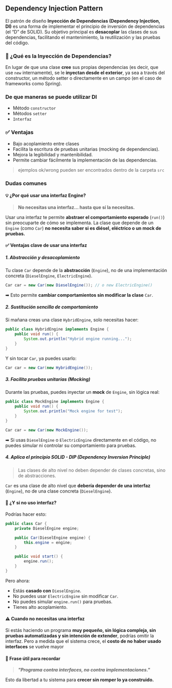 ## Dependency Injection Pattern
El patrón de diseño **Inyección de Dependencias (Dependency Injection, DI)** es una forma de implementar el principio de 
inversión de dependencias (el “D” de SOLID). Su objetivo principal es **desacoplar** las clases de sus dependencias, 
facilitando el mantenimiento, la reutilización y las pruebas del código.

### 🧠 ¿Qué es la Inyección de Dependencias?
En lugar de que una clase **cree** sus propias dependencias (es decir, que use `new` internamente), 
se le **inyectan desde el exterior**, ya sea a través del constructor, un método setter o 
directamente en un campo (en el caso de frameworks como Spring).

### De que maneras se puede utilizar DI
- Método `constructor`
- Métodos `setter`
- `Interfaz`

### ✅ Ventajas
- Bajo acoplamiento entre clases
- Facilita la escritura de pruebas unitarias (mocking de dependencias).
- Mejora la legibilidad y mantenibilidad.
- Permite cambiar fácilmente la implementación de las dependencias.

> ejemplos ok/wrong pueden ser encontrados dentro de la carpeta `src`

### Dudas comunes

#### 💡 ¿Por qué usar una interfaz Engine?

> **No necesitas una interfaz… hasta que sí la necesitas.**

Usar una interfaz te permite **abstraer el comportamiento esperado** (`run()`) sin preocuparte de cómo se implementa. 
La clase que depende de un `Engine` (como `Car`) **no necesita saber si es diésel, eléctrico o un mock de pruebas.**

#### ✅ Ventajas clave de usar una interfaz

##### **1. Abstracción y desacoplamiento**
Tu clase `Car` depende de la **abstracción** (`Engine`), no de una implementación concreta (`DieselEngine`, `ElectricEngine`).

```java
Car car = new Car(new DieselEngine()); // o new ElectricEngine()
```
➡ Esto permite **cambiar comportamientos sin modificar la clase** `Car`.

##### **2. Sustitución sencilla de comportamiento**
Si mañana creas una clase `HybridEngine`, solo necesitas hacer:

```java
public class HybridEngine implements Engine {
    public void run() {
        System.out.println("Hybrid engine running...");
    }
}
```
Y sin tocar `Car`, ya puedes usarlo:
```java
Car car = new Car(new HybridEngine());
```

##### **3. Facilita pruebas unitarias (Mocking)**
Durante las pruebas, puedes inyectar un **mock** de `Engine`, sin lógica real:

```java
public class MockEngine implements Engine {
    public void run() {
        System.out.println("Mock engine for test");
    }
}

Car car = new Car(new MockEngine());
```
➡ Si usas `DieselEngine` o `ElectricEngine` directamente en el código, no puedes simular ni controlar 
su comportamiento para pruebas.

##### **4. Aplica el principio SOLID - DIP (Dependency Inversion Principle)**
> Las clases de alto nivel no deben depender de clases concretas, sino de abstracciones.

`Car` es una clase de alto nivel que **debería depender de una interfaz** (`Engine`), no de una clase concreta (`DieselEngine`).

#### **🤔 ¿Y si no uso interfaz?**
Podrías hacer esto:
```java
public class Car {
    private DieselEngine engine;

    public Car(DieselEngine engine) {
        this.engine = engine;
    }

    public void start() {
        engine.run();
    }
}
```
Pero ahora:
- Estás **casado con** `DieselEngine`.
- No puedes usar `ElectricEngine` sin modificar `Car`.
- No puedes simular `engine.run()` para pruebas.
- Tienes alto acoplamiento.

#### **⚠️ Cuando no necesitas una interfaz**
Si estás haciendo un programa **muy pequeño, sin lógica compleja, sin pruebas automatizadas y sin intención de extender**, 
podrías omitir la interfaz. Pero a medida que el sistema crece, el **costo de no haber usado interfaces** se vuelve mayor

#### **🧠 Frase útil para recordar**
> ***"Programa contra interfaces, no contra implementaciones."***
>
Esto da libertad a tu sistema para **crecer sin romper lo ya construido.**